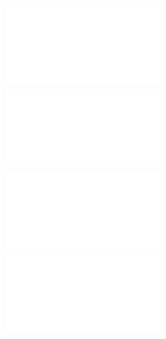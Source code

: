 ![@](steps/file.54b1c99c.md)

![@](steps/file.06e60e4c.md)

![@](steps/file.8a5b5bfe.md)

![@](steps/prompt.5a9339ea.md)